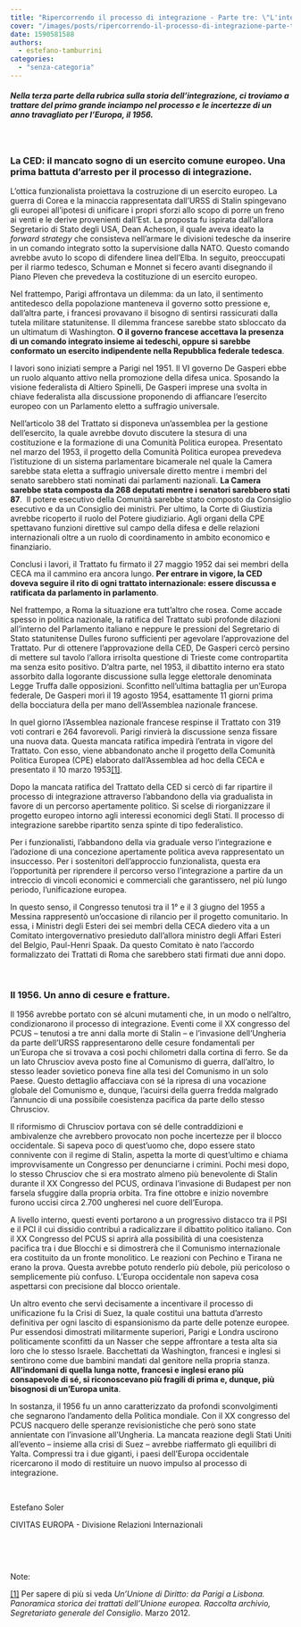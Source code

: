 ```yaml
---
title: "Ripercorrendo il processo di integrazione - Parte tre: \"L'integrazione inciampa: la CED e l'anno 1956.\""
cover: "/images/posts/ripercorrendo-il-processo-di-integrazione-parte-tre-lintegrazione-inciampa-la-ced-e-lanno-1956.jpg"
date: 1590581588
authors:
  - estefano-tamburrini
categories: 
  - "senza-categoria"
---
```


##### _Nella terza parte della rubrica sulla storia dell’integrazione, ci troviamo a trattare del primo grande inciampo nel processo e le incertezze di un anno travagliato per l’Europa, il 1956._ 

 

### **La CED: il mancato sogno di un esercito comune europeo. Una prima battuta d’arresto per il processo di integrazione.**

L’ottica funzionalista proiettava la costruzione di un esercito europeo. La guerra di Corea e la minaccia rappresentata dall’URSS di Stalin spingevano gli europei all’ipotesi di unificare i propri sforzi allo scopo di porre un freno ai venti e le derive provenienti dall’Est. La proposta fu ispirata dall’allora Segretario di Stato degli USA, Dean Acheson, il quale aveva ideato la _forward strategy_ che consisteva nell’armare le divisioni tedesche da inserire in un comando integrato sotto la supervisione dalla NATO. Questo comando avrebbe avuto lo scopo di difendere linea dell’Elba. In seguito, preoccupati per il riarmo tedesco, Schuman e Monnet si fecero avanti disegnando il Piano Pleven che prevedeva la costituzione di un esercito europeo.

Nel frattempo, Parigi affrontava un dilemma: da un lato, il sentimento antitedesco della popolazione manteneva il governo sotto pressione e, dall’altra parte, i francesi provavano il bisogno di sentirsi rassicurati dalla tutela militare statunitense. Il dilemma francese sarebbe stato sbloccato da un ultimatum di Washington. **O il governo francese accettava la presenza di un comando integrato insieme ai tedeschi, oppure si sarebbe conformato un esercito indipendente nella Repubblica federale tedesca**.

I lavori sono iniziati sempre a Parigi nel 1951. Il VI governo De Gasperi ebbe un ruolo alquanto attivo nella promozione della difesa unica. Sposando la visione federalista di Altiero Spinelli, De Gasperi imprese una svolta in chiave federalista alla discussione proponendo di affiancare l’esercito europeo con un Parlamento eletto a suffragio universale.

Nell’articolo 38 del Trattato si disponeva un’assemblea per la gestione dell’esercito, la quale avrebbe dovuto discutere la stesura di una costituzione e la formazione di una Comunità Politica europea. Presentato nel marzo del 1953, il progetto della Comunità Politica europea prevedeva l’istituzione di un sistema parlamentare bicamerale nel quale la Camera sarebbe stata eletta a suffragio universale diretto mentre i membri del senato sarebbero stati nominati dai parlamenti nazionali. **La Camera sarebbe stata composta da 268 deputati mentre i senatori sarebbero stati 87**.  Il potere esecutivo della Comunità sarebbe stato composto da Consiglio esecutivo e da un Consiglio dei ministri. Per ultimo, la Corte di Giustizia avrebbe ricoperto il ruolo del Potere giudiziario. Agli organi della CPE spettavano funzioni direttive sul campo della difesa e delle relazioni internazionali oltre a un ruolo di coordinamento in ambito economico e finanziario.

Conclusi i lavori, il Trattato fu firmato il 27 maggio 1952 dai sei membri della CECA ma il cammino era ancora lungo. **Per entrare in vigore, la CED doveva seguire il rito di ogni trattato internazionale: essere discussa e ratificata da parlamento in parlamento**.

Nel frattempo, a Roma la situazione era tutt’altro che rosea. Come accade spesso in politica nazionale, la ratifica del Trattato subì profonde dilazioni all’interno del Parlamento italiano e neppure le pressioni del Segretario di Stato statunitense Dulles furono sufficienti per agevolare l’approvazione del Trattato. Pur di ottenere l’approvazione della CED, De Gasperi cercò persino di mettere sul tavolo l’allora irrisolta questione di Trieste come contropartita ma senza esito positivo. D’altra parte, nel 1953, il dibattito interno era stato assorbito dalla logorante discussione sulla legge elettorale denominata Legge Truffa dalle opposizioni. Sconfitto nell’ultima battaglia per un’Europa federale, De Gasperi morì il 19 agosto 1954, esattamente 11 giorni prima della bocciatura della per mano dell’Assemblea nazionale francese.

In quel giorno l’Assemblea nazionale francese respinse il Trattato con 319 voti contrari e 264 favorevoli. Parigi rinvierà la discussione senza fissare una nuova data. Questa mancata ratifica impedirà l’entrata in vigore del Trattato. Con esso, viene abbandonato anche il progetto della Comunità Politica Europea (CPE) elaborato dall’Assemblea ad hoc della CECA e presentato il 10 marzo 1953[\[1\]](#_ftn1).

Dopo la mancata ratifica del Trattato della CED si cercò di far ripartire il processo di integrazione attraverso l’abbandono della via gradualista in favore di un percorso apertamente politico. Si scelse di riorganizzare il progetto europeo intorno agli interessi economici degli Stati. Il processo di integrazione sarebbe ripartito senza spinte di tipo federalistico.

Per i funzionalisti, l’abbandono della via graduale verso l’integrazione e l’adozione di una concezione apertamente politica aveva rappresentato un insuccesso. Per i sostenitori dell’approccio funzionalista, questa era l’opportunità per riprendere il percorso verso l’integrazione a partire da un intreccio di vincoli economici e commerciali che garantissero, nel più lungo periodo, l’unificazione europea.

In questo senso, il Congresso tenutosi tra il 1° e il 3 giugno del 1955 a Messina rappresentò un’occasione di rilancio per il progetto comunitario. In essa, i Ministri degli Esteri dei sei membri della CECA diedero vita a un Comitato intergovernativo presieduto dall’allora ministro degli Affari Esteri del Belgio, Paul-Henri Spaak. Da questo Comitato è nato l’accordo formalizzato dei Trattati di Roma che sarebbero stati firmati due anni dopo.

 

### **Il 1956. Un anno di cesure e fratture.**

Il 1956 avrebbe portato con sé alcuni mutamenti che, in un modo o nell’altro, condizionarono il processo di integrazione. Eventi come il XX congresso del PCUS – tenutosi a tre anni dalla morte di Stalin – e l’invasione dell’Ungheria da parte dell’URSS rappresentarono delle cesure fondamentali per un’Europa che si trovava a così pochi chilometri dalla cortina di ferro. Se da un lato Chrusciov aveva posto fine al Comunismo di guerra, dall’altro, lo stesso leader sovietico poneva fine alla tesi del Comunismo in un solo Paese. Questo dettaglio affacciava con sé la ripresa di una vocazione globale del Comunismo e, dunque, l’acuirsi della guerra fredda malgrado l’annuncio di una possibile coesistenza pacifica da parte dello stesso Chrusciov.

Il riformismo di Chrusciov portava con sé delle contraddizioni e ambivalenze che avrebbero provocato non poche incertezze per il blocco occidentale. Si sapeva poco di quest’uomo che, dopo essere stato connivente con il regime di Stalin, aspetta la morte di quest’ultimo e chiama improvvisamente un Congresso per denunciarne i crimini. Pochi mesi dopo, lo stesso Chrusciov che si era mostrato almeno più benevolente di Stalin durante il XX Congresso del PCUS, ordinava l’invasione di Budapest per non farsela sfuggire dalla propria orbita. Tra fine ottobre e inizio novembre furono uccisi circa 2.700 ungheresi nel cuore dell’Europa.

A livello interno, questi eventi portarono a un progressivo distacco tra il PSI e il PCI il cui dissidio contribuì a radicalizzare il dibattito politico italiano. Con il XX Congresso del PCUS si aprirà alla possibilità di una coesistenza pacifica tra i due Blocchi e si dimostrerà che il Comunismo internazionale era costituito da un fronte monolitico. Le reazioni con Pechino e Tirana ne erano la prova. Questa avrebbe potuto renderlo più debole, più pericoloso o semplicemente più confuso. L’Europa occidentale non sapeva cosa aspettarsi con precisione dal blocco orientale.

Un altro evento che servì decisamente a incentivare il processo di unificazione fu la Crisi di Suez, la quale costituì una battuta d’arresto definitiva per ogni lascito di espansionismo da parte delle potenze europee. Pur essendosi dimostrati militarmente superiori, Parigi e Londra uscirono politicamente sconfitti da un Nasser che seppe affrontare a testa alta sia loro che lo stesso Israele. Bacchettati da Washington, francesi e inglesi si sentirono come due bambini mandati dal genitore nella propria stanza. **All’indomani di quella lunga notte, francesi e inglesi erano più consapevole di sé, si riconoscevano più fragili di prima e, dunque, più bisognosi di un’Europa unita**.

In sostanza, il 1956 fu un anno caratterizzato da profondi sconvolgimenti che segnarono l’andamento della Politica mondiale. Con il XX congresso del PCUS nacquero delle speranze revisionistiche che però sono state annientate con l’invasione all’Ungheria. La mancata reazione degli Stati Uniti all’evento – insieme alla crisi di Suez – avrebbe riaffermato gli equilibri di Yalta. Compressi tra i due giganti, i paesi dell’Europa occidentale ricercarono il modo di restituire un nuovo impulso al processo di integrazione.

 

Estefano Soler

CIVITAS EUROPA - Divisione Relazioni Internazionali

 

 

Note:

[\[1\]](#_ftnref1) Per sapere di più si veda _Un’Unione di Diritto: da Parigi a Lisbona. Panoramica storica dei trattati dell’Unione europea. Raccolta archivio, Segretariato generale del Consiglio_. Marzo 2012.
